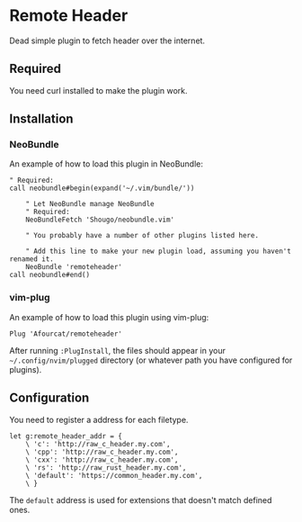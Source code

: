 # Remote Header

Dead simple plugin to fetch header over the internet.

## Required

You need curl installed to make the plugin work.

## Installation

### NeoBundle

An example of how to load this plugin in NeoBundle:

```VimL
" Required:
call neobundle#begin(expand('~/.vim/bundle/'))

    " Let NeoBundle manage NeoBundle
    " Required:
    NeoBundleFetch 'Shougo/neobundle.vim'

    " You probably have a number of other plugins listed here.

    " Add this line to make your new plugin load, assuming you haven't renamed it.
    NeoBundle 'remoteheader'
call neobundle#end()
```

### vim-plug

An example of how to load this plugin using vim-plug:

```VimL
Plug 'Afourcat/remoteheader'
```

After running `:PlugInstall`, the files should appear in your
`~/.config/nvim/plugged` directory (or whatever path you have configured for plugins).

## Configuration

You need to register a address for each filetype.

```VimL
let g:remote_header_addr = {
    \ 'c': 'http://raw_c_header.my.com',
    \ 'cpp': 'http://raw_c_header.my.com',
    \ 'cxx': 'http://raw_c_header.my.com',
    \ 'rs': 'http://raw_rust_header.my.com',
    \ 'default': 'https://common_header.my.com',
    \ }
```

The `default` address is used for extensions that doesn't match defined ones.
